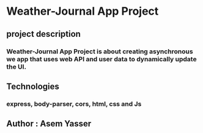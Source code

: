 # Weather-Journal App Project

## project description
### Weather-Journal App Project is about creating asynchronous we app that uses web API and user data to dynamically update the UI.

## Technologies
### express, body-parser, cors, html, css and Js

## Author : Asem Yasser